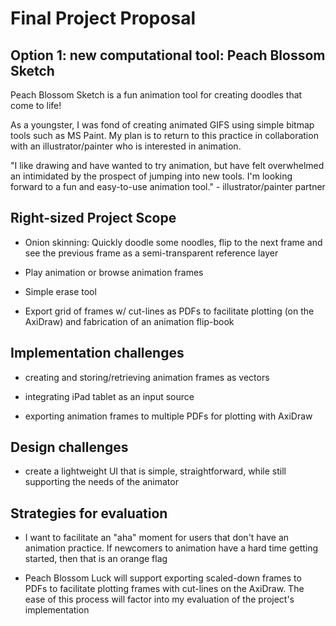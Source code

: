 # Final Project Proposal

## Option 1: new computational tool: Peach Blossom Sketch

Peach Blossom Sketch is a fun animation tool for creating doodles that
come to life!

As a youngster, I was fond of creating animated GIFS using simple bitmap tools such as MS Paint. My plan is to return to this practice in collaboration with an illustrator/painter who is interested in animation.

"I like drawing and have wanted to try animation, but have felt
overwhelmed an intimidated by the prospect of jumping into new tools.
I'm looking forward to a fun and easy-to-use animation tool." -
illustrator/painter partner

## Right-sized Project Scope

* Onion skinning: Quickly doodle some noodles, flip to the next frame and see the previous frame as a semi-transparent reference layer

* Play animation or browse animation frames

* Simple erase tool

* Export grid of frames w/ cut-lines as PDFs to facilitate plotting (on the AxiDraw) and fabrication of an animation flip-book

## Implementation challenges

* creating and storing/retrieving animation frames as vectors

* integrating iPad tablet as an input source

* exporting animation frames to multiple PDFs for plotting with AxiDraw

## Design challenges

* create a lightweight UI that is simple, straightforward, while still supporting the needs of the animator

## Strategies for evaluation

* I want to facilitate an "aha" moment for users that don't have an animation practice. If newcomers to animation have a hard time getting started, then that is an orange flag

* Peach Blossom Luck will support exporting scaled-down frames to PDFs to facilitate plotting frames with cut-lines on the AxiDraw. The ease of this process will factor into my evaluation of the project's implementation
